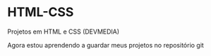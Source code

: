 # HTML-CSS
 Projetos em HTML e CSS (DEVMEDIA)

 Agora estou aprendendo a guardar meus projetos no repositório git
